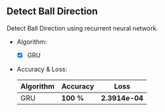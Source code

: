 ## Detect Ball Direction
  

Detect Ball Direction using recurrent neural network.


  - Algorithm:

    - [x] GRU


  - Accuracy & Loss:

    Algorithm | Accuracy | Loss |
    ------------- | ------------- | ------------- |
    GRU | **100 %** | **2.3914e-04** |
